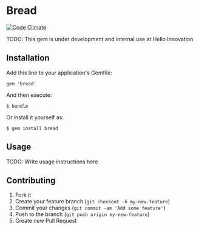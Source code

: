 # Bread

[![Code Climate](https://codeclimate.com/github/hi/bread.png)](https://codeclimate.com/github/hi/bread)


TODO: This gem is under development and internal use at Hello Innovation

## Installation

Add this line to your application's Gemfile:

    gem 'bread'

And then execute:

    $ bundle

Or install it yourself as:

    $ gem install bread

## Usage

TODO: Write usage instructions here

## Contributing

1. Fork it
2. Create your feature branch (`git checkout -b my-new-feature`)
3. Commit your changes (`git commit -am 'Add some feature'`)
4. Push to the branch (`git push origin my-new-feature`)
5. Create new Pull Request
